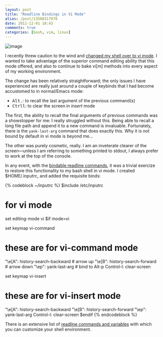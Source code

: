```yaml
---
layout: post
title: "Readline Bindings in Vi Mode"
alias: /post/13580317970
date: 2011-12-01 18:43
comments: true
categories: [bash, vim, linux]
---
```

![image](http://dl.dropbox.com/u/261312/Blog-images/readline.png)

I recently threw caution to the wind and 
[changed my shell over to vi mode](https://bitbucket.org/jasonwryan/eeepc/changeset/765405e97e25 "Bitbucket commit").
I wanted to take advantage of the superior command editing ability that
this mode offered, and also to continue to bake vi[m] methods into every
aspect of my working environment.

The change has been relatively straightforward; the only issues I have
experienced are really just around a couple of keybinds that I had
become accustomed to in normal/Emacs mode:

-   <kbd>Alt</kbd><kbd>.</kbd>: to recall the last argument of the previous command(s)
-   <kbd>Ctrl</kbd><kbd>l</kbd>: to clear the screen in *insert* mode

The first, the ability to recall the final arguments of previous
commands was a showstopper for me: I really struggled without this.
Being able to recall a long file path and append it to a new command is
invaluable. Fortunately, there is the `yank-last-arg` command that does
exactly this. Why it is not bound by default in vi mode is beyond me…

The other was purely cosmetic, really. I am an inveterate clearer of the
screen—unless I am referring to something printed to stdout, I always
prefer to work at the top of the console.

In any event, with the 
[bindable readline commands](http://tiswww.case.edu/php/chet/readline/readline.html#SEC13 "GNU Readline Library"),
it was a trivial exercize to restore this functionality to my bash shell
in vi mode. I created <span class="file">$HOME/.inputrc</span>, and added the requisite binds:

{% codeblock ~/inputrc %}
$include /etc/inputrc

# for vi mode
set editing-mode vi
$if mode=vi

set keymap vi-command
# these are for vi-command mode
"\e[A": history-search-backward            # arrow up
"\e[B": history-search-forward             # arrow down
"\ep": yank-last-arg                       # bind to Alt-p
Control-l: clear-screen

set keymap vi-insert
# these are for vi-insert mode
"\e[A": history-search-backward
"\e[B": history-search-forward
"\ep": yank-last-arg
Control-l: clear-screen
$endif
{% endcodeblock %}

There is an extensive list of 
[readline commands and variables](http://linux.about.com/library/cmd/blcmdl3_readline.htm "About.Linux page on readline")
with which you can customize your shell environment.
